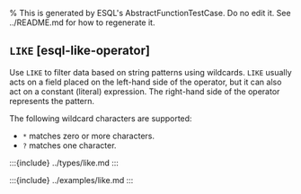 % This is generated by ESQL's AbstractFunctionTestCase. Do no edit it. See ../README.md for how to regenerate it.

## `LIKE` [esql-like-operator]

Use `LIKE` to filter data based on string patterns using wildcards. `LIKE` usually acts on a field placed on the left-hand side of the operator, but it can also act on a constant (literal) expression. The right-hand side of the operator represents the pattern.

The following wildcard characters are supported:

* `*` matches zero or more characters.
* `?` matches one character.


:::{include} ../types/like.md
:::

:::{include} ../examples/like.md
:::
